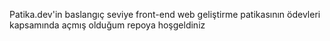Patika.dev'in baslangıç seviye front-end web geliştirme patikasının ödevleri kapsamında açmış olduğum repoya hoşgeldiniz